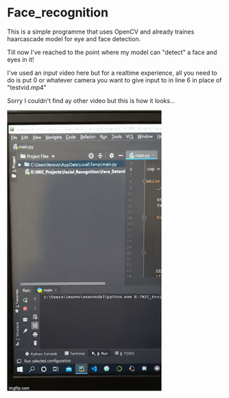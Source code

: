 # Face_recognition

This is a simple programme that uses OpenCV and already traines haarcascade model for eye and face detection.

Till now I've reached to the point where my model can "detect" a face and eyes in it!

I've used an input video here but for a realtime experience, all you need to do is put 0 or whatever camera you want to give input to in line 6 in place of "testvid.mp4" 

Sorry I couldn't find ay other video but this is how it looks...

<img src="Face_Detection/resultgif.gif" >


